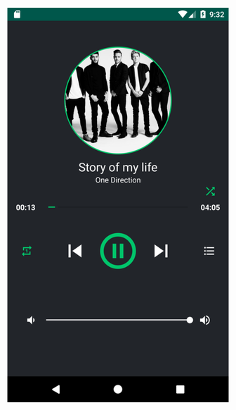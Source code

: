 ![alt text](https://github.com/VathnaDev/PM-MediaPlayer/blob/master/app/screenshots/Screenshot_1542162746.png)
